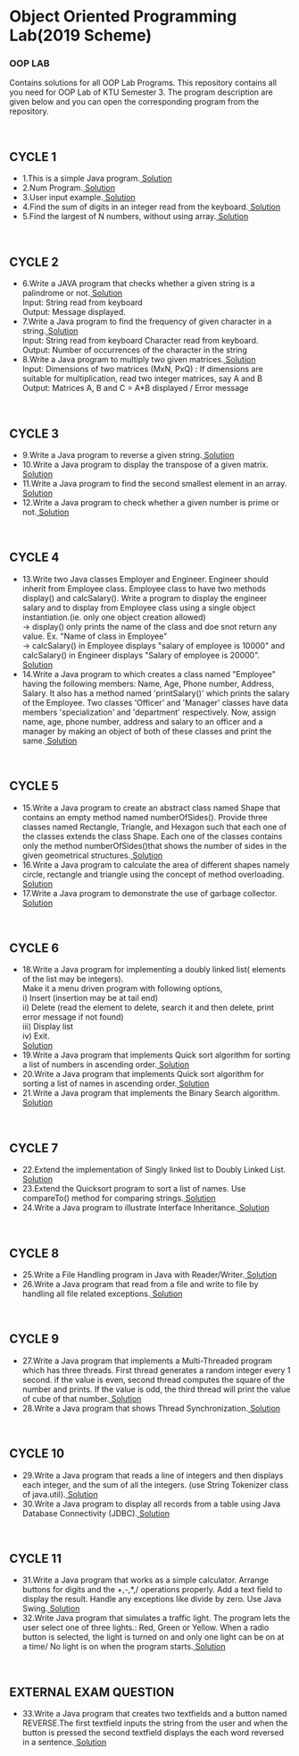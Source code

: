# Object Oriented Programming Lab(2019 Scheme)
<h3>OOP LAB</h3>
<p>Contains solutions for all OOP Lab Programs.
This repository contains all you need for OOP Lab of KTU Semester 3.
The program description are given below and you can open the corresponding program from the repository.</p>
<br>
<h2>CYCLE 1</h2>
<ul>
<li>1.This is a simple Java program.<a href="https://github.com/jaison080/ds_lab/blob/main/Cycle%201/Program1.c" target="blank" > Solution</a></li>
<li>2.Num Program.<a href="https://github.com/jaison080/ds_lab/blob/main/Cycle%201/Program1.c" target="blank" > Solution</a></li>
<li>3.User input example.<a href="https://github.com/jaison080/ds_lab/blob/main/Cycle%201/Program1.c" target="blank" > Solution</a></li>
<li>4.Find the sum of digits in an integer read from the keyboard.<a href="https://github.com/jaison080/ds_lab/blob/main/Cycle%201/Program1.c" target="blank" > Solution</a></li>
<li>5.Find the largest of N numbers, without using array.<a href="https://github.com/jaison080/ds_lab/blob/main/Cycle%201/Program1.c" target="blank" > Solution</a></li>
  </ul>
  <br>
  <h2>CYCLE 2</h2>
  <ul>
<li>6.Write a JAVA program that checks whether a given string is a palindrome or not.<a href="https://github.com/jaison080/ds_lab/blob/main/Cycle%201/Program1.c" target="blank" > Solution</a>
<br>Input:     String read from keyboard
<br>Output:  Message displayed.
 </li>
<li>7.Write a Java program to find the frequency of given character in a string.<a href="https://github.com/jaison080/ds_lab/blob/main/Cycle%201/Program1.c" target="blank" > Solution</a>
<br>Input:  String read from keyboard
           Character read from keyboard.
<br>Output: Number of occurrences of the character in the string</li>
<li>8.Write a Java program to multiply two given matrices.<a href="https://github.com/jaison080/ds_lab/blob/main/Cycle%201/Program1.c" target="blank" > Solution</a>
<br>Input:  Dimensions of two matrices (MxN, PxQ)
        : If dimensions are suitable for multiplication, read two integer matrices, say A and B
<br>Output: Matrices A, B and C = A*B displayed / Error message</li>
  </ul>
  <br>
  <h2>CYCLE 3</h2>
  <ul>
<li>9.Write a Java program to reverse a given string.<a href="https://github.com/jaison080/ds_lab/blob/main/Cycle%201/Program1.c" target="blank" > Solution</a></li>
<li>10.Write a Java program to display the transpose of a given matrix.<a href="https://github.com/jaison080/ds_lab/blob/main/Cycle%201/Program1.c" target="blank" > Solution</a></li>
<li>11.Write a Java program to find the second smallest element in an array.<a href="https://github.com/jaison080/ds_lab/blob/main/Cycle%201/Program1.c" target="blank" > Solution</a></li>
<li>12.Write a Java program to check whether a given number is prime or not.<a href="https://github.com/jaison080/ds_lab/blob/main/Cycle%201/Program1.c" target="blank" > Solution</a></li>
  </ul>
  <br>
  <h2>CYCLE 4</h2>
  <ul>
<li>13.Write two Java classes Employer and Engineer. Engineer should inherit from Employee class. Employee class to have two methods display() and calcSalary(). Write a program to display the engineer salary and to display from Employee class using a single object instantiation.(ie. only one object creation allowed)
<br>-> display() only prints the name of the class and doe snot return any value. Ex. "Name of class in Employee"
<br>-> calcSalary() in Employee displays "salary of employee is 10000" and calcSalary() in Engineer displays "Salary of employee is 20000".<br><a href="https://github.com/jaison080/ds_lab/blob/main/Cycle%201/Program1.c" target="blank" > Solution</a></li>
  <li>14.Write a Java program to which creates a class named "Employee" having the following members: Name, Age, Phone number, Address, Salary. It also has a method named 'printSalary()' which prints the salary of the Employee. Two classes 'Officer' and 'Manager' classes have data members 'specialization' and 'department' respectively. Now, assign name, age, phone number, address and salary to an officer and a manager by making an object of both of these classes and print the same.<a href="https://github.com/jaison080/ds_lab/blob/main/Cycle%201/Program1.c" target="blank" > Solution</a></li>
  </ul>
  <br>
  <h2>CYCLE 5</h2>
  <ul>
   <li>15.Write a Java program to create an abstract class named Shape that contains an empty method named numberOfSides(). Provide three classes named Rectangle, Triangle, and Hexagon such that each one of the classes extends the class Shape. Each one of the classes contains only the method numberOfSides()that shows the number of sides in the given geometrical structures.<a href="https://github.com/jaison080/ds_lab/blob/main/Cycle%201/Program1.c" target="blank" > Solution</a></li>
  <li>16.Write a Java program to calculate the area of different shapes namely circle, rectangle and triangle using the concept of method overloading.<a href="https://github.com/jaison080/ds_lab/blob/main/Cycle%201/Program1.c" target="blank" > Solution</a></li>
  <li>17.Write a Java program to demonstrate the use of garbage collector.<a href="https://github.com/jaison080/ds_lab/blob/main/Cycle%201/Program1.c" target="blank" > Solution</a></li>
  </ul>
  <br>
  <h2>CYCLE 6</h2>
<ul>
<li>18.Write a Java program for implementing a doubly linked list( elements of the list may be integers).
<br>Make it a menu driven program with following options,
<br>i) Insert (insertion may be at tail end)
<br>ii) Delete (read the element to delete, search it and then delete, print error message if not found)
<br>iii) Display list
<br>iv) Exit.
  <br><a href="https://github.com/jaison080/ds_lab/blob/main/Cycle%201/Program1.c" target="blank" > Solution</a></li>
  <li>19.Write a Java program that implements Quick sort algorithm for sorting a list of numbers in ascending order.<a href="https://github.com/jaison080/ds_lab/blob/main/Cycle%201/Program1.c" target="blank" > Solution</a></li>
  <li>20.Write a Java program that implements Quick sort algorithm for sorting a list of names in ascending order.<a href="https://github.com/jaison080/ds_lab/blob/main/Cycle%201/Program1.c" target="blank" > Solution</a></li>
  <li>21.Write a Java program that implements the Binary Search algorithm.<a href="https://github.com/jaison080/ds_lab/blob/main/Cycle%201/Program1.c" target="blank" > Solution</a></li>
  </ul>
  <br>
  <h2>CYCLE 7</h2>
  <ul>
  <li>22.Extend the implementation of Singly linked list to Doubly Linked List.<a href="https://github.com/jaison080/ds_lab/blob/main/Cycle%201/Program1.c" target="blank" > Solution</a></li>
  <li>23.Extend the Quicksort program to sort a list of names. Use compareTo() method for comparing strings.<a href="https://github.com/jaison080/ds_lab/blob/main/Cycle%201/Program1.c" target="blank" > Solution</a></li>
  <li>24.Write a Java program to illustrate Interface Inheritance.<a href="https://github.com/jaison080/ds_lab/blob/main/Cycle%201/Program1.c" target="blank" > Solution</a></li>
  </ul>
  <br>
  <h2>CYCLE 8</h2>
  <ul>
  <li>25.Write a File Handling program in Java with Reader/Writer.<a href="https://github.com/jaison080/ds_lab/blob/main/Cycle%201/Program1.c" target="blank" > Solution</a></li>
  <li>26.Write a Java program that read from a file and write to file by handling all file related exceptions.<a href="https://github.com/jaison080/ds_lab/blob/main/Cycle%201/Program1.c" target="blank" > Solution</a></li>
  </ul>
  <br>
  <h2>CYCLE 9</h2>
  <ul>
  <li>27.Write a Java program that implements a Multi-Threaded program which has three threads. First thread generates a random integer every 1 second. if the value is even, second thread computes the square of the number and prints. If the value is odd, the third thread will print the value of cube of that number.<a href="https://github.com/jaison080/ds_lab/blob/main/Cycle%201/Program1.c" target="blank" > Solution</a> </li>
  <li>28.Write a Java program that shows Thread Synchronization.<a href="https://github.com/jaison080/ds_lab/blob/main/Cycle%201/Program1.c" target="blank" > Solution</a></li>
  </ul>
  <br>
  <h2>CYCLE 10</h2>
  <ul>
  <li>29.Write a Java program that reads a line of integers and then displays each integer, and the sum of all the integers. (use String Tokenizer class of java.util).<a href="https://github.com/jaison080/ds_lab/blob/main/Cycle%201/Program1.c" target="blank" > Solution</a></li>
  <li>30.Write a Java program to display all records from a table using Java Database Connectivity (JDBC).<a href="https://github.com/jaison080/ds_lab/blob/main/Cycle%201/Program1.c" target="blank" > Solution</a></li>
  </ul>
  <br>
   <h2>CYCLE 11</h2>
  <ul>
  <li>31.Write a Java program that works as a simple calculator. Arrange buttons for digits and the +,-,*,/ operations properly. Add a text field to display the result. Handle any exceptions like divide by zero. Use Java Swing.<a href="https://github.com/jaison080/ds_lab/blob/main/Cycle%201/Program1.c" target="blank" > Solution</a></li>
  <li>32.Write Java program that simulates a traffic light. The program lets the user select one of three lights.: Red, Green or Yellow. When a radio button is selected, the light is turned on and only one light can be on at a time/ No light is on when the program starts.<a href="https://github.com/jaison080/ds_lab/blob/main/Cycle%201/Program1.c" target="blank" > Solution</a></li>
  </ul>
  <br>
  <h2>EXTERNAL EXAM QUESTION</h2>
  <ul>
  <li>33.Write a Java program that creates two textfields and a button named REVERSE.The first textfield inputs the string from the user and when the button is pressed the second textfield displays the each word reversed in a sentence.<a href="https://github.com/jaison080/ds_lab/blob/main/Cycle%201/Program1.c" target="blank" > Solution</a></li>
  </ul>
  <br>
